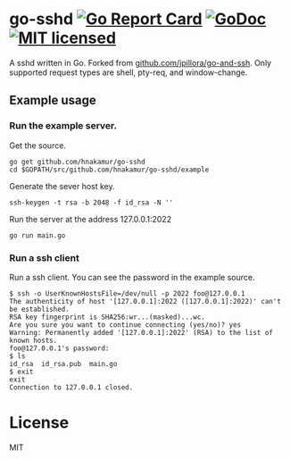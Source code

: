 # go-sshd [![Go Report Card](https://goreportcard.com/badge/github.com/hnakamur/go-sshd)](https://goreportcard.com/report/github.com/hnakamur/go-sshd) [![GoDoc](https://godoc.org/github.com/hnakamur/go-sshd?status.svg)](https://godoc.org/github.com/hnakamur/go-sshd) [![MIT licensed](https://img.shields.io/badge/license-MIT-blue.svg)](https://raw.githubusercontent.com/hyperium/hyper/master/LICENSE)

A sshd written in Go. Forked from [github.com/jpillora/go-and-ssh](https://github.com/jpillora/go-and-ssh).
Only supported request types are shell, pty-req, and window-change.

## Example usage

### Run the example server.

Get the source.

```
go get github.com/hnakamur/go-sshd
cd $GOPATH/src/github.com/hnakamur/go-sshd/example
```

Generate the sever host key.

```
ssh-keygen -t rsa -b 2048 -f id_rsa -N ''
```

Run the server at the address 127.0.0.1:2022

```
go run main.go
```

### Run a ssh client

Run a ssh client. You can see the password in the example source.

```
$ ssh -o UserKnownHostsFile=/dev/null -p 2022 foo@127.0.0.1
The authenticity of host '[127.0.0.1]:2022 ([127.0.0.1]:2022)' can't be established.
RSA key fingerprint is SHA256:wr...(masked)...wc.
Are you sure you want to continue connecting (yes/no)? yes
Warning: Permanently added '[127.0.0.1]:2022' (RSA) to the list of known hosts.
foo@127.0.0.1's password:
$ ls
id_rsa  id_rsa.pub  main.go
$ exit
exit
Connection to 127.0.0.1 closed.
```

# License
MIT
